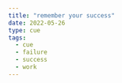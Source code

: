 ```yaml
---
title: "remember your success"
date: 2022-05-26
type: cue
tags:
  - cue
  - failure
  - success
  - work
---
```

